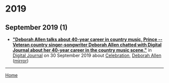 # 2019

## September 2019 (1)

 - [**"Deborah Allen talks about 40-year career in country music, Prince -- Veteran country singer-songwriter Deborah Allen chatted with Digital Journal about her 40-year career in the country music scene."**](http://www.digitaljournal.com/entertainment/music/deborah-allen-talks-about-40-year-career-in-country-music-prince/article/558910) in [Digital Journal](http://www.digitaljournal.com/) on 30 September 2019 about [Celebration](../../topics/celebration/index.md), [Deborah Allen](../../topics/deborah-allen/index.md) ([mirror](https://web.archive.org/web/*/http://www.digitaljournal.com/entertainment/music/deborah-allen-talks-about-40-year-career-in-country-music-prince/article/558910))

----

[Home](../)
